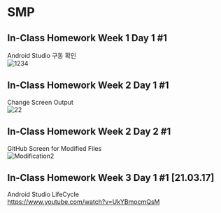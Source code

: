 # SMP

## In-Class Homework Week 1 Day 1 #1
Android Studio 구동 확인 </br>
![1234](https://user-images.githubusercontent.com/79950504/110774643-6291cd00-82a1-11eb-8504-1173865043e6.PNG)




## In-Class Homework Week 2 Day 1 #1
Change Screen Output </br>
![22](https://user-images.githubusercontent.com/79950504/110575054-a0a7c780-81a1-11eb-974f-29206e3d4f7c.PNG)


## In-Class Homework Week 2 Day 2 #1
GitHub Screen for Modified Files </br>
![Modification2](https://user-images.githubusercontent.com/79950504/110745589-d2db2700-827e-11eb-8697-c5a63129a6a6.PNG)

## In-Class Homework Week 3 Day 1 #1 [21.03.17]
Android Studio LifeCycle  </br>
https://www.youtube.com/watch?v=UkYBmocmQsM
